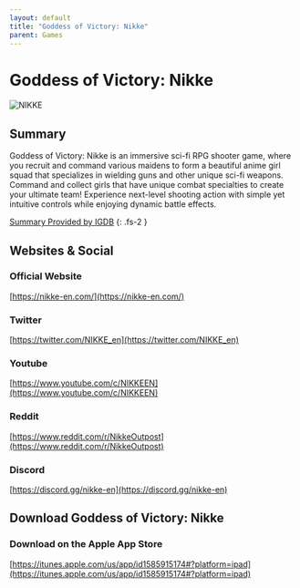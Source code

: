 ```yaml
---
layout: default
title: "Goddess of Victory: Nikke"
parent: Games
---
```


# Goddess of Victory: Nikke

![NIKKE](https://cdn.discordapp.com/emojis/1323743264632995982.png)

## Summary

Goddess of Victory: Nikke is an immersive sci-fi RPG shooter game, where you recruit and command various maidens to form a beautiful anime girl squad that specializes in wielding guns and other unique sci-fi weapons. Command and collect girls that have unique combat specialties to create your ultimate team! Experience next-level shooting action with simple yet intuitive controls while enjoying dynamic battle effects.

[Summary Provided by IGDB](https://www.igdb.com/games/goddess-of-victory-nikke--1)
{: .fs-2 }

## Websites & Social

### Official Website

[https://nikke-en.com/](https://nikke-en.com/)

### Twitter

[https://twitter.com/NIKKE_en](https://twitter.com/NIKKE_en)

### Youtube

[https://www.youtube.com/c/NIKKEEN](https://www.youtube.com/c/NIKKEEN)

### Reddit

[https://www.reddit.com/r/NikkeOutpost](https://www.reddit.com/r/NikkeOutpost)

### Discord

[https://discord.gg/nikke-en](https://discord.gg/nikke-en)

## Download Goddess of Victory: Nikke

### Download on the Apple App Store

[https://itunes.apple.com/us/app/id1585915174#?platform=ipad](https://itunes.apple.com/us/app/id1585915174#?platform=ipad)